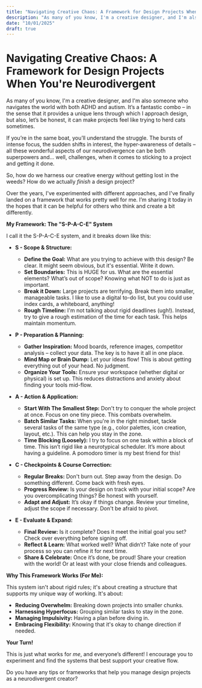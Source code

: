 ```yaml
---
title: "Navigating Creative Chaos: A Framework for Design Projects When You're Neurodivergent"
description: "As many of you know, I'm a creative designer, and I'm also someone who navigates the world with both ADHD and autism."
date: "10/01/2025"
draft: true
---
```


# Navigating Creative Chaos: A Framework for Design Projects When You're Neurodivergent

As many of you know, I'm a creative designer, and I'm also someone who navigates the world with both ADHD and autism. It’s a fantastic combo – in the sense that it provides a unique lens through which I approach design, but also, let’s be honest, it can make projects feel like trying to herd cats sometimes.

If you’re in the same boat, you’ll understand the struggle. The bursts of intense focus, the sudden shifts in interest, the hyper-awareness of details – all these wonderful aspects of our neurodivergence can be both superpowers and… well, challenges, when it comes to sticking to a project and getting it done.

So, how do we harness our creative energy without getting lost in the weeds? How do we actually *finish* a design project?

Over the years, I've experimented with different approaches, and I've finally landed on a framework that works pretty well for me. I’m sharing it today in the hopes that it can be helpful for others who think and create a bit differently. 

**My Framework: The "S-P-A-C-E" System**

I call it the S-P-A-C-E system, and it breaks down like this:

*   **S - Scope & Structure:**
    *   **Define the Goal:** What are you trying to achieve with this design? Be clear. It might seem obvious, but it's essential. Write it down.
    *   **Set Boundaries:** This is HUGE for us. What are the essential elements? What’s out of scope? Knowing what NOT to do is just as important.
    *   **Break it Down:** Large projects are terrifying. Break them into smaller, manageable tasks. I like to use a digital to-do list, but you could use index cards, a whiteboard, anything!
    *   **Rough Timeline:** I'm not talking about rigid deadlines (ugh!). Instead, try to give a rough estimation of the time for each task. This helps maintain momentum.

*   **P - Preparation & Planning:**
    *   **Gather Inspiration:** Mood boards, reference images, competitor analysis – collect your data. The key is to have it all in one place.
    *   **Mind Map or Brain Dump:** Let your ideas flow! This is about getting everything out of your head. No judgment.
    *   **Organize Your Tools:** Ensure your workspace (whether digital or physical) is set up. This reduces distractions and anxiety about finding your tools mid-flow.

*   **A - Action & Application:**
    *   **Start With The Smallest Step:** Don't try to conquer the whole project at once. Focus on one tiny piece. This combats overwhelm.
    *   **Batch Similar Tasks:** When you're in the right mindset, tackle several tasks of the same type (e.g., color palettes, icon creation, layout, etc.). This can help you stay in the zone.
    *   **Time Blocking (Loosely):** I try to focus on one task within a block of time. This isn’t rigid like a neurotypical scheduler. It’s more about having a guideline. A pomodoro timer is my best friend for this!

*   **C - Checkpoints & Course Correction:**
    *   **Regular Breaks:** Don't burn out. Step away from the design. Do something different. Come back with fresh eyes.
    *   **Progress Review:** Is your design on track with your initial scope? Are you overcomplicating things? Be honest with yourself.
    *   **Adapt and Adjust:** It’s okay if things change. Review your timeline, adjust the scope if necessary. Don't be afraid to pivot.

*   **E - Evaluate & Expand:**
    *   **Final Review:** Is it complete? Does it meet the initial goal you set? Check over everything before signing off.
    *   **Reflect & Learn:** What worked well? What didn’t? Take note of your process so you can refine it for next time.
    *   **Share & Celebrate:** Once it’s done, be proud! Share your creation with the world! Or at least with your close friends and colleagues.

**Why This Framework Works (For Me):**

This system isn't about rigid rules; it's about creating a structure that supports my unique way of working. It's about:

*   **Reducing Overwhelm:** Breaking down projects into smaller chunks.
*   **Harnessing Hyperfocus:** Grouping similar tasks to stay in the zone.
*   **Managing Impulsivity:** Having a plan before diving in.
*   **Embracing Flexibility:** Knowing that it's okay to change direction if needed.

**Your Turn!**

This is just what works for *me*, and everyone’s different! I encourage you to experiment and find the systems that best support your creative flow.

Do you have any tips or frameworks that help you manage design projects as a neurodivergent creator?

